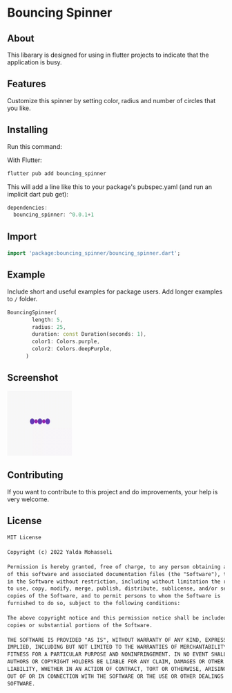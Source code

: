 # Bouncing Spinner

## About
This libarary is designed for using in flutter projects to indicate that the application is busy.

## Features

Customize this spinner by setting color, radius and number of circles that you like.

## Installing

Run this command:

With Flutter:
```dart
flutter pub add bouncing_spinner
```

This will add a line like this to your package's pubspec.yaml (and run an implicit dart pub get):

```dart
dependencies:
  bouncing_spinner: ^0.0.1+1
```

## Import

```dart
import 'package:bouncing_spinner/bouncing_spinner.dart';
```

## Example

Include short and useful examples for package users. Add longer examples
to `/` folder.

```dart
BouncingSpinner(
        length: 5,
        radius: 25,
        duration: const Duration(seconds: 1),
        color1: Colors.purple,
        color2: Colors.deepPurple,
      )
```

## Screenshot

<img src="https://raw.githubusercontent.com/yalda-student/bouncing_spinner/main/screenshots/video_2022-05-24_19-47-29.gif"  width="150" height="150">
</img>


## Contributing
If you want to contribute to this project and do improvements, your help is very welcome.

## License
```xml
MIT License

Copyright (c) 2022 Yalda Mohasseli

Permission is hereby granted, free of charge, to any person obtaining a copy
of this software and associated documentation files (the "Software"), to deal
in the Software without restriction, including without limitation the rights
to use, copy, modify, merge, publish, distribute, sublicense, and/or sell
copies of the Software, and to permit persons to whom the Software is
furnished to do so, subject to the following conditions:

The above copyright notice and this permission notice shall be included in all
copies or substantial portions of the Software.

THE SOFTWARE IS PROVIDED "AS IS", WITHOUT WARRANTY OF ANY KIND, EXPRESS OR
IMPLIED, INCLUDING BUT NOT LIMITED TO THE WARRANTIES OF MERCHANTABILITY,
FITNESS FOR A PARTICULAR PURPOSE AND NONINFRINGEMENT. IN NO EVENT SHALL THE
AUTHORS OR COPYRIGHT HOLDERS BE LIABLE FOR ANY CLAIM, DAMAGES OR OTHER
LIABILITY, WHETHER IN AN ACTION OF CONTRACT, TORT OR OTHERWISE, ARISING FROM,
OUT OF OR IN CONNECTION WITH THE SOFTWARE OR THE USE OR OTHER DEALINGS IN THE
SOFTWARE.

```